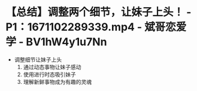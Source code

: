 # 【总结】调整两个细节，让妹子上头！ - P1：1671102289339.mp4 - 斌哥恋爱学 - BV1hW4y1u7Nn

-   调整细节让妹子上头
    1.  通过动态事物让妹子感动
    2.  使用进行时态吸引妹子
    3.  理解新鲜事物成为有趣的灵魂